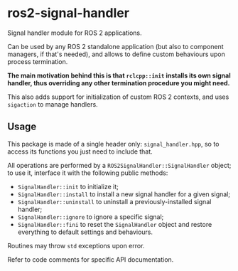 # ros2-signal-handler

Signal handler module for ROS 2 applications.

Can be used by any ROS 2 standalone application (but also to component managers, if that's needed), and allows to define custom behaviours upon process termination.

**The main motivation behind this is that `rclcpp::init` installs its own signal handler, thus overriding any other termination procedure you might need.**

This also adds support for initialization of custom ROS 2 contexts, and uses `sigaction` to manage handlers.

## Usage

This package is made of a single header only: `signal_handler.hpp`, so to access its functions you just need to include that.

All operations are performed by a `ROS2SignalHandler::SignalHandler` object; to use it, interface it with the following public methods:

- `SignalHandler::init` to initialize it;
- `SignalHandler::install` to install a new signal handler for a given signal;
- `SignalHandler::uninstall` to uninstall a previously-installed signal handler;
- `SignalHandler::ignore` to ignore a specific signal;
- `SignalHandler::fini` to reset the `SignalHandler` object and restore everything to default settings and behaviours.

Routines may throw `std` exceptions upon error.

Refer to code comments for specific API documentation.
